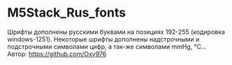 # M5Stack_Rus_fonts
Шрифты дополнены русскими буквами на позициях 192-255 (кодировка windows-1251).
Некоторые шрифты дополнены надстрочными и подстрочными символами цифр, а так-же символами mmHg, °C... 
Автор: https://github.com/Oxy976
